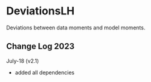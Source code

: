 # DeviationsLH
Deviations between data moments and model moments.

## Change Log 2023

July-18 (v2.1)

- added all dependencies
